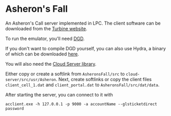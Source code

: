 # Asheron's Fall

An Asheron's Call server implemented in LPC.  The client software can be
downloaded from the
[Turbine website](http://content.turbine.com/sites/clientdl/ac1/ac1install.exe).

To run the emulator, you'll need
[DGD](https://github.com/dworkin/dgd).

If you don't want to compile DGD yourself, you can also use Hydra, a binary
of which can be downloaded
[here](https://dworkin.dworkin.nl/hydra/).

You will also need the
[Cloud Server library](https://github.com/dworkin/cloud-server).

Either copy or create a softlink from `AsheronsFall/src` to 
`cloud-server/src/usr/Asheron`.  Next, create softlinks or copy the client
files `client_cell_1.dat` and `client_portal.dat` to
`AsheronsFall/src/dat/data`.

After starting the server, you can connect to it with

    acclient.exe -h 127.0.0.1 -p 9000 -a accountName --glsticketdirect password
